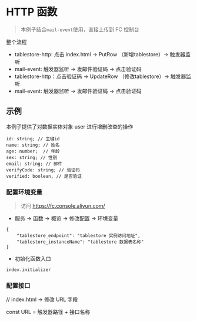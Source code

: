 # HTTP 函数
> 本例子结合`mail-event`使用，直接上传到 FC 控制台

整个流程
- tablestore-http: 点击 index.html ->  PutRow （新增tablestore）-> 触发器监听
- mail-event: 触发器监听 ->  发邮件验证码 -> 点击验证码
- tablestore-http：点击验证码 -> UpdateRow （修改tablestore）-> 触发器监听
- mail-event: 触发器监听 ->  发邮件验证码 -> 点击验证码

##  示例
本例子提供了对数据实体对象 user 进行增删改查的操作
```
id: string; // 主键id
name: string; // 姓名
age: number;  // 年龄
sex: string; // 性别
email: string; // 邮件
verifyCode: string; // 验证码
verified: boolean, // 是否验证

```

### 配置环境变量
> 访问 https://fc.console.aliyun.com/

- 服务 -> 函数 -> 概览 -> 修改配置 -> 环境变量
```
{
    "tablestore_endpoint": "tablestore 实例访问地址",
    "tablestore_instanceName": "tablestore 数据表名称"
}
```
- 初始化函数入口
```
index.initializer 
```

### 配置接口
// index.html -> 修改 URL 字段

const URL = 触发器路径 + 接口名称


